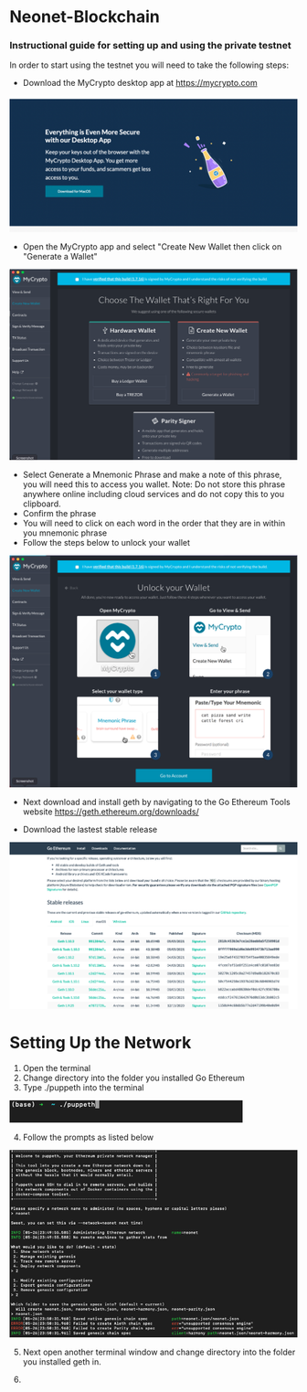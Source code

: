 # Neonet-Blockchain
### Instructional guide for setting up and using the private testnet 

In order to start using the testnet you will need to take the following steps:

- Download the MyCrypto desktop app at https://mycrypto.com 

![image](screenshots/Download_MyCrypto.png)

- Open the MyCrypto app and select "Create New Wallet then click on "Generate a Wallet" 

![image](screenshots/Generate_Wallet.png)

- Select Generate a Mnemonic Phrase and make a note of this phrase, you will need this to access you wallet. Note: Do not store this phrase anywhere online including cloud services and do not copy this to you clipboard.
- Confirm the phrase
- You will need to click on each word in the order that they are in within you mnemonic phrase
- Follow the steps below to unlock your wallet

![image](screenshots/Unlock_Wallet.png)

- Next download and install geth by navigating to the Go Ethereum Tools website https://geth.ethereum.org/downloads/

- Download the lastest stable release

![image](screenshots/geth_download.png)



# Setting Up the Network

1. Open the terminal
2. Change directory into the folder you installed Go Ethereum
3. Type ./puppeth into the terminal

![image](screenshots/puppeth.png)

4. Follow the prompts as listed below

![image](screenshots/puppeth_config.png)

5. Next open another terminal window and change directory into the folder you installed geth in.

6. 
